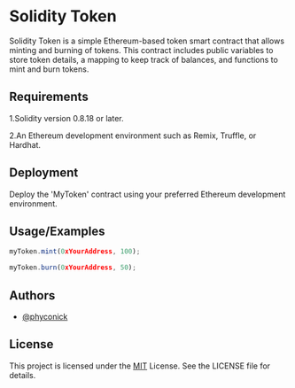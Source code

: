 
# Solidity Token 

Solidity Token is a simple Ethereum-based token smart contract that allows minting and burning of tokens. This contract includes public variables to store token details, a mapping to keep track of balances, and functions to mint and burn tokens.


## Requirements
1.Solidity version 0.8.18 or later.

2.An Ethereum development environment such as Remix, Truffle, or Hardhat.
## Deployment

Deploy the 'MyToken' contract using your preferred Ethereum development environment.






## Usage/Examples

```javascript
myToken.mint(0xYourAddress, 100);
```
```javascript
myToken.burn(0xYourAddress, 50);
```


## Authors

- [@phyconick](https://github.com/phyconick)


## License
This project is licensed under the [MIT](https://choosealicense.com/licenses/mit/) License. See the LICENSE file for details.

